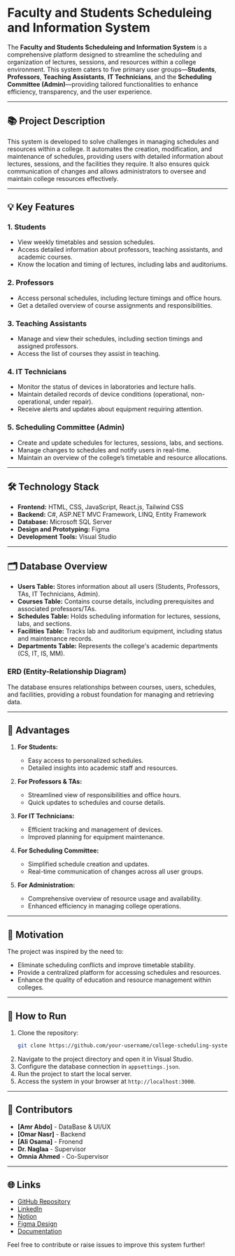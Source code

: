 # Faculty and Students Scheduleing and Information System

The **Faculty and Students Scheduleing and Information System** is a comprehensive platform designed to streamline the scheduling and organization of lectures, sessions, and resources within a college environment. This system caters to five primary user groups—**Students**, **Professors**, **Teaching Assistants**, **IT Technicians**, and the **Scheduling Committee (Admin)**—providing tailored functionalities to enhance efficiency, transparency, and the user experience.

---

## 📚 **Project Description**

This system is developed to solve challenges in managing schedules and resources within a college. It automates the creation, modification, and maintenance of schedules, providing users with detailed information about lectures, sessions, and the facilities they require. It also ensures quick communication of changes and allows administrators to oversee and maintain college resources effectively.

---

## 💡 **Key Features**

### **1. Students**
- View weekly timetables and session schedules.
- Access detailed information about professors, teaching assistants, and academic courses.
- Know the location and timing of lectures, including labs and auditoriums.

### **2. Professors**
- Access personal schedules, including lecture timings and office hours.
- Get a detailed overview of course assignments and responsibilities.

### **3. Teaching Assistants**
- Manage and view their schedules, including section timings and assigned professors.
- Access the list of courses they assist in teaching.

### **4. IT Technicians**
- Monitor the status of devices in laboratories and lecture halls.
- Maintain detailed records of device conditions (operational, non-operational, under repair).
- Receive alerts and updates about equipment requiring attention.

### **5. Scheduling Committee (Admin)**
- Create and update schedules for lectures, sessions, labs, and sections.
- Manage changes to schedules and notify users in real-time.
- Maintain an overview of the college’s timetable and resource allocations.

---

## 🛠️ **Technology Stack**

- **Frontend:** HTML, CSS, JavaScript, React.js, Tailwind CSS
- **Backend:** C#, ASP.NET MVC Framework, LINQ, Entity Framework
- **Database:** Microsoft SQL Server
- **Design and Prototyping:** Figma
- **Development Tools:** Visual Studio

---

## 🗂️ **Database Overview**

- **Users Table:** Stores information about all users (Students, Professors, TAs, IT Technicians, Admin).
- **Courses Table:** Contains course details, including prerequisites and associated professors/TAs.
- **Schedules Table:** Holds scheduling information for lectures, sessions, labs, and sections.
- **Facilities Table:** Tracks lab and auditorium equipment, including status and maintenance records.
- **Departments Table:** Represents the college's academic departments (CS, IT, IS, MM).

### **ERD (Entity-Relationship Diagram)**
The database ensures relationships between courses, users, schedules, and facilities, providing a robust foundation for managing and retrieving data.

---

## 🌟 **Advantages**

1. **For Students:**
   - Easy access to personalized schedules.
   - Detailed insights into academic staff and resources.

2. **For Professors & TAs:**
   - Streamlined view of responsibilities and office hours.
   - Quick updates to schedules and course details.

3. **For IT Technicians:**
   - Efficient tracking and management of devices.
   - Improved planning for equipment maintenance.

4. **For Scheduling Committee:**
   - Simplified schedule creation and updates.
   - Real-time communication of changes across all user groups.

5. **For Administration:**
   - Comprehensive overview of resource usage and availability.
   - Enhanced efficiency in managing college operations.

---

## 🏫 **Motivation**

The project was inspired by the need to:
- Eliminate scheduling conflicts and improve timetable stability.
- Provide a centralized platform for accessing schedules and resources.
- Enhance the quality of education and resource management within colleges.

---

## 🚀 **How to Run**

1. Clone the repository:
   ```bash
   git clone https://github.com/your-username/college-scheduling-system.git
   ```
2. Navigate to the project directory and open it in Visual Studio.
3. Configure the database connection in `appsettings.json`.
4. Run the project to start the local server.
5. Access the system in your browser at `http://localhost:3000`.

---


## 👥 **Contributors**

- **[Amr Abdo]** - DataBase & UI/UX
- **[Omar Nasr]** - Backend
- **[Ali Osama]** - Fronend
- **Dr. Naglaa** - Supervisor
- **Omnia Ahmed** - Co-Supervisor

---


## 🌐 **Links**

- [GitHub Repository](https://github.com/amrabd/Graduation-Project-Faculty-and-Students-Scheduleing-and-Information-System-FSSIS-)
- [LinkedIn](https://www.linkedin.com/in/amrabdo1102002/)
- [Notion](https://www.notion.so/Faculty-and-Students-Scheduling-Information-System-FSSIS-c2211d5b22f342bdbdd15836b4ef4094)
- [Figma Design](https://www.figma.com/design/Y8BZY7B1nkdEBTxhCOIxiA/FSSIS?node-id=0-1&node-type=canvas&t=664M6sAJcs7GVMaR-0)
- [Documentation](https://drive.google.com/file/d/1Y6V0WlLU8MUJiGIg-Dda-yQoD9jkwfb6/view?usp=drive_link) 

Feel free to contribute or raise issues to improve this system further!
